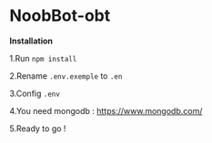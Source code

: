 # NoobBot-obt


**Installation**

1.Run ``npm install``

2.Rename ``.env.exemple`` to ``.en``

3.Config ``.env``

4.You need mongodb : https://www.mongodb.com/

5.Ready to go !
